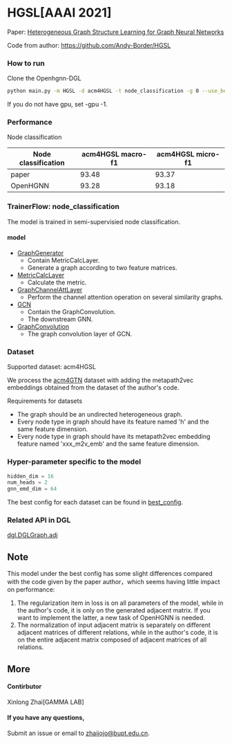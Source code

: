 # HGSL[AAAI 2021]

Paper: [Heterogeneous Graph Structure Learning for Graph Neural Networks](http://www.shichuan.org/doc/100.pdf)

Code from author:
https://github.com/Andy-Border/HGSL

### How to run

Clone the Openhgnn-DGL

```bash
python main.py -m HGSL -d acm4HGSL -t node_classification -g 0 --use_best_config
```

If you do not have gpu, set -gpu -1.
	
### Performance

Node classification

| Node classification | acm4HGSL macro-f1 | acm4HGSL micro-f1 |
| ------------------- | ----------------  | ----------------  |
| paper               | 93.48             | 93.37             |
| OpenHGNN            | 93.28             | 93.18             |

### TrainerFlow: node_classification

The model is trained in semi-supervisied node classification.

#### model

- [GraphGenerator](../../models/HGSL.py)
  - Contain MetricCalcLayer.
  - Generate a graph according to two feature matrices.
- [MetricCalcLayer](../../models/HGSL.py)
  - Calculate the metric.
- [GraphChannelAttLayer](../../models/HGSL.py)
  - Perform the channel attention operation on several similarity graphs. 
- [GCN](../../models/HGSL.py)
  - Contain the GraphConvolution.
  - The downstream GNN.
- [GraphConvolution](../../models/HGSL.py)
  - The graph convolution layer of GCN.

### Dataset

Supported dataset: acm4HGSL

We process the [acm4GTN](../../dataset/#ACM) dataset with adding the metapath2vec embeddings obtained from the dataset of the author's code.

Requirements for datasets
- The graph should be an undirected heterogeneous graph.
- Every node type in graph should have its feature named 'h' and the same feature dimension.
- Every node type in graph should have its metapath2vec embedding feature named 'xxx_m2v_emb' and the same feature dimension.

### Hyper-parameter specific to the model

```python
hidden_dim = 16
num_heads = 2
gnn_emd_dim = 64
```
The best config for each dataset can be found in [best_config](../../utils/best_config.py).

### Related API in DGL

[dgl.DGLGraph.adj](https://docs.dgl.ai/generated/dgl.DGLGraph.adj.html#dgl.DGLGraph.adj)

## Note
This model under the best config has some slight differences compared with the code given by the paper author，which seems having little impact on performance:
1. The regularization item in loss is on all parameters of the model, while in the author's code, it is only on the generated adjacent matrix. If you want to implement the latter, a new task of OpenHGNN is needed.
2. The normalization of input adjacent matrix is separately on different adjacent matrices of different relations, while in the author's code, it is on the entire adjacent matrix composed of adjacent matrices of all relations.

## More

#### Contirbutor

Xinlong Zhai[GAMMA LAB]

#### If you have any questions,

Submit an issue or email to [zhaijojo@bupt.edu.cn](mailto:zhaijojo@bupt.edu.cn).
